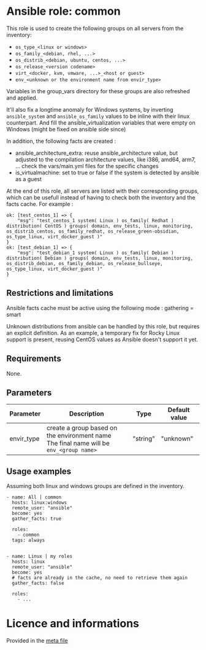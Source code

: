 # Ansible role: common

This role is used to create the following groups on all servers from the inventory:

  - `os_type_<linux or windows>`
  - `os_family_<debian, rhel, ...>`
  - `os_distrib_<debian, ubuntu, centos, ...>`
  - `os_release_<version codename>`
  - `virt_<docker, kvm, vmware, ...>_<host or guest>`
  - `env_<unknown or the environment name from envir_type>`

Variables in the group_vars directory for these groups are also refreshed and applied.

It'll also fix a longtime anomaly for Windows systems, by inverting `ansible_system` and `ansible_os_family` values to be inline with their linux counterpart.
And fill the ansible_virtualization variables that were empty on Windows (might be fixed on ansible side since)


In addition, the following facts are created :  

* ansible_architecture_extra: reuse ansible_architecture value, but adjusted to the compilation architecture values, like i386, amd64, arm7, ...
  check the vars/main.yml files for the specific changes
* is_virtualmachine: set to true or false if the system is detected by ansible as a guest


At the end of this role, all servers are listed with their corresponding groups, which can be usefull instead of having to check both the inventory and the facts cache.
For example :
```
ok: [test_centos_1] => {
    "msg": "test_centos_1 system( Linux ) os_family( Redhat ) distribution( CentOS ) groups( domain, env_tests, linux, monitoring, os_distrib_centos, os_family_redhat, os_release_green-obsidian, os_type_linux, virt_docker_guest )"
}
ok: [test_debian_1] => {
    "msg": "test_debian_1 system( Linux ) os_family( Debian ) distribution( Debian ) groups( domain, env_tests, linux, monitoring, os_distrib_debian, os_family_debian, os_release_bullseye, os_type_linux, virt_docker_guest )"
}
```


## Restrictions and limitations

Ansible facts cache must be active using the following mode : gathering = smart

Unknown distributions from ansible can be handled by this role, but requires an explicit definition.
As an example, a temporary fix for Rocky Linux support is present, reusing CentOS values as Ansible doesn't support it yet.


## Requirements

None.


## Parameters

| Parameter | Description | Type | Default value |
| --------- | ----------- | ---- | ------------- |
| envir_type | create a group based on the environment name<br />The final name will be `env_<group name>` | "string" | "unknown" |


## Usage examples

Assuming both linux and windows groups are defined in the inventory.

```
- name: All | common
  hosts: linux:windows
  remote_user: "ansible"
  become: yes
  gather_facts: true

  roles:
    - common
  tags: always


- name: Linux | my roles
  hosts: linux
  remote_user: "ansible"
  become: yes
  # facts are already in the cache, no need to retrieve them again
  gather_facts: false

  roles:
    - ...

```


# Licence and informations

Provided in the [meta file](meta/main.yml)

